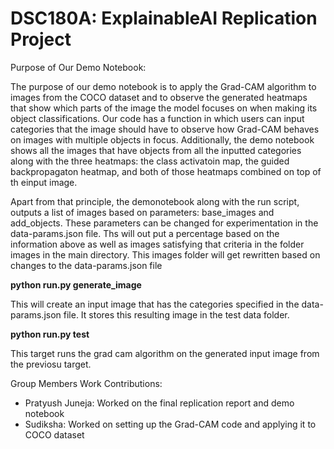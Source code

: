 # DSC180A: ExplainableAI Replication Project

<!--- Quick Note: While our code runs on the dsmlp cluster, we had problems pushing to github. I have downloaded individual files such as the demo and the run file. THe run file woud need the dataset and a config folder with the uploaded data-params.json file.(For this iteration of the run file we do not need the config folder) We will need some help in Office hours to understand how to submit this for future replications of the demo  ---> 



Purpose of Our Demo Notebook:

The purpose of our demo notebook is to apply the Grad-CAM algorithm to images from the COCO dataset and to observe the generated heatmaps that show which parts of the image the model focuses on when making its object classifications. Our code has a function in which users can input categories that the image should have to observe how Grad-CAM behaves on images with multiple objects in focus. Additionally, the demo notebook shows all the images that have objects from all the inputted categories along with the three heatmaps: the class activatoin map, the guided backpropagaton heatmap, and both of those heatmaps combined on top of th einput image. 


Apart from that principle, the demonotebook along with the run script, outputs a list of images based on parameters: base_images and add_objects. These parameters can be changed for experimentation in the data-params.json file. Ths will out put a percentage based on the information above as well as images satisfying that criteria in the folder images in the main directory. This images folder will get rewritten based on changes to the data-params.json file

**python run.py generate_image**

This will create an input image that has the categories specified in the data-params.json file. It stores this resulting image in the test data folder.


**python run.py test**

This target runs the grad cam algorithm on the generated input image from the previosu target. 

Group Members Work Contributions:
- Pratyush Juneja: Worked on the final replication report and demo notebook
- Sudiksha: Worked on setting up the Grad-CAM code and applying it to COCO dataset
